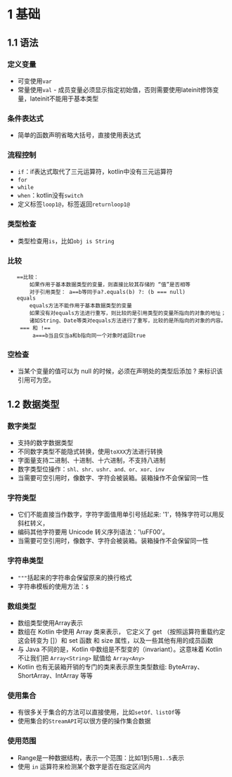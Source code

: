 #  1 基础

## 1.1 语法

### 定义变量

   - 可变使用`var`
   - 常量使用`val`
    -  成员变量必须显示指定初始值，否则需要使用lateinit修饰变量，lateinit不能用于基本类型
    
### 条件表达式

   - 简单的函数声明省略大括号，直接使用表达式
    
### 流程控制

   - `if`：if表达式取代了三元运算符，kotlin中没有三元运算符
   - `for`
   - `while`
   - `when`：kotlin没有`switch`
   - 定义标签`loop1@`，标签返回`returnloop1@`

### 类型检查

   - 类型检查用`is`，比如`obj is String`
    
### 比较
    
       ==比较：
           如果作用于基本数据类型的变量，则直接比较其存储的 “值”是否相等
           对于引用类型： a==b等同于a?.equals(b) ?: (b === null)
       equals
           equals方法不能作用于基本数据类型的变量
           如果没有对equals方法进行重写，则比较的是引用类型的变量所指向的对象的地址；
           诸如String、Date等类对equals方法进行了重写，比较的是所指向的对象的内容。
        === 和 !==
            a===b当且仅当a和b指向同一个对象时返回true

### 空检查

   - 当某个变量的值可以为 null 的时候，必须在声明处的类型后添加 ? 来标识该引用可为空。
   
## 1.2 数据类型

### 数字类型

   - 支持的数字数据类型
   - 不同数字类型不能隐式转换，使用`toXXX`方法进行转换
   - 字面量支持二进制、十进制、十六进制，不支持八进制
   - 数字类型位操作：`shl、shr、ushr、and、or、xor、inv`
   - 当需要可空引用时，像数字、字符会被装箱。装箱操作不会保留同一性
    
###  字符类型

   - 它们不能直接当作数字，字符字面值用单引号括起来: '1'，特殊字符可以用反斜杠转义，
   - 编码其他字符要用 Unicode 转义序列语法：'\uFF00'。
   - 当需要可空引用时，像数字、字符会被装箱。装箱操作不会保留同一性
    
### 字符串类型

   - `"""`括起来的字符串会保留原来的换行格式
   - 字符串模板的使用方法：`$`
    
### 数组类型

   - 数组类型使用Array表示
   - 数组在 Kotlin 中使用 Array 类来表示， 它定义了 get （按照运算符重载约定这会转变为 []）和 set 函数 和 size 属性，以及一些其他有用的成员函数
   - 与 Java 不同的是，Kotlin 中数组是不型变的（invariant）。这意味着 Kotlin 不让我们把 `Array<String>` 赋值给 `Array<Any>`
   - Kotlin 也有无装箱开销的专门的类来表示原生类型数组: ByteArray、 ShortArray、IntArray 等等
   
### 使用集合

   - 有很多关于集合的方法可以直接使用，比如`setOf、listOf`等
   - 使用集合的`StreamAPI`可以很方便的操作集合数据

### 使用范围
    
   - Range是一种数据结构，表示一个范围：比如1到5用`1..5`表示
   - 使用 `in` 运算符来检测某个数字是否在指定区间内
        